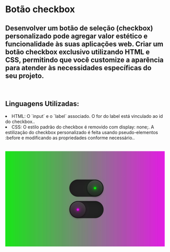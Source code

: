 <h1>Botão checkbox</h1>
<h2>Desenvolver um botão de seleção (checkbox) personalizado pode agregar valor estético e funcionalidade às suas aplicações web. Criar um botão checkbox exclusivo utilizando HTML e CSS, permitindo que você customize a aparência para atender às necessidades específicas do seu projeto.</h2>
<br>
<h2>Linguagens Utilizadas:</h2>
<lo>
  <li>HTML: O `input` e o `label` associado. O for do label está vinculado ao id do checkbox..</li>
  <li>CSS: O estilo padrão do checkbox é removido com display: none;. A estilização do checkbox personalizado é feita usando pseudo-elementos :before e modificando as propriedades conforme necessário..</li>
</lo>
<br>
<br>
<img src="https://github.com/Josetelma/Botao-checkbox/blob/main/assets/img.JPG?raw=true">

